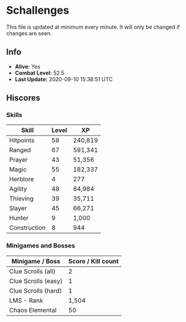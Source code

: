 # Schallenges

This file is updated at minimum every minute. It will only be changed if changes are seen.

## Info

 - **Alive:** Yes
 - **Combat Level:** 52.5
 - **Last Update:** 2020-09-10 15:38:51 UTC

## Hiscores

### Skills

| Skill | Level | XP |
|--|--|--|
| Hitpoints | 58 | 240,819 |
| Ranged | 67 | 591,341 |
| Prayer | 43 | 51,356 |
| Magic | 55 | 182,337 |
| Herblore | 4 | 277 |
| Agility | 48 | 84,984 |
| Thieving | 39 | 35,711 |
| Slayer | 45 | 66,271 |
| Hunter | 9 | 1,000 |
| Construction | 8 | 944 |

### Minigames and Bosses

| Minigame / Boss | Score / Kill count |
|--|--|
| Clue Scrolls (all) | 2 |
| Clue Scrolls (easy) | 1 |
| Clue Scrolls (hard) | 1 |
| LMS - Rank | 1,504 |
| Chaos Elemental | 50 |
